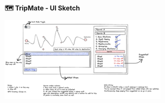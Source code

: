 ## 🗺️ TripMate - UI Sketch

![TripMate UI Sketch](https://github.com/aap26/tripmate/blob/main/Excalidraw%20Drawing.png?raw=true)

